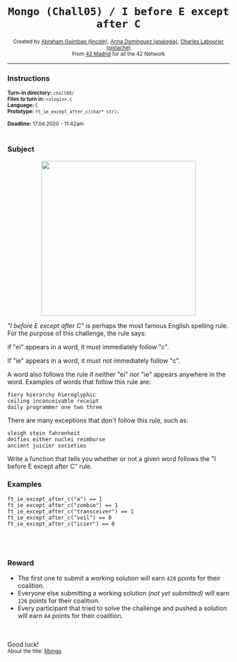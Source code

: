 <h1 align="center"><code>Mongo (Chall05) / I before E except after C</code></h1>

<div align="center">
  <sub>Created by <a href="https://github.com/abguimba">Abraham Guimbao (lincoln)</a>, <a href="https://github.com/vesta-nna">Anna Dominguez (analogia)</a>, <a href="https://github.com/clafoutis42">Charles Labourier (pistache)</a></sub>
</div>
<div align="center">
  <sub>From <a href="https://42madrid.com">42 Madrid</a> for all the 42 Network</sub>
</div>

---

### Instructions
<sub>**Turn-in directory:** `chall05/`</sub><br />
<sub>**Files to turn in:** `<xlogin>.c`</sub><br />
<sub>**Language:** `C`</sub><br />
<sub>**Prototype:** `ft_ie_except_after_c(char* str);`</sub>

<sub>**Deadline:** 17.04.2020 - 11:42am</sub>
<br /><br />

### Subject

<p align="center">
  <img height="350" src="https://www.linguahouse.com/linguafiles/md5/b8ec1cd0454c5017664198f8202cf268">
</p>

_"I before E except after C"_ is perhaps the most famous English spelling rule. For the purpose of this challenge, the rule says:

if "ei" appears in a word, it must immediately follow "c".

If "ie" appears in a word, it must not immediately follow "c".

A word also follows the rule if neither "ei" nor "ie" appears anywhere in the word. Examples of words that follow this rule are:

```
fiery hierarchy hieroglyphic
ceiling inconceivable receipt
daily programmer one two three
```

There are many exceptions that don't follow this rule, such as:

```
sleigh stein fahrenheit
deifies either nuclei reimburse
ancient juicier societies
```

Write a function that tells you whether or not a given word follows the "I before E except after C" rule.

### Examples

```
ft_ie_except_after_c("a") == 1
ft_ie_except_after_c("zombie") == 1
ft_ie_except_after_c("transceiver") == 1
ft_ie_except_after_c("veil") == 0
ft_ie_except_after_c("icier") == 0
```
<br /><br />
### Reward

 - The first one to submit a working solution will earn `420` points for their coalition.
 - Everyone else submitting a working solution *(not yet submitted)* will earn `126` points for their coalition.
 - Every participant that tried to solve the challenge and pushed a solution will earn `84` points for their coalition.
 
<br /><br />
Good luck!
<br />
<sub>About the title: <a href="https://flashgordon.fandom.com/wiki/Mongo">Mongo</a></sub>
